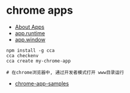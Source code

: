 

# chrome apps
* [About Apps](https://developer.chrome.com/apps/about_apps)
* [app.runtime](https://developer.chrome.com/apps/app_runtime)
* [app.window](https://developer.chrome.com/apps/app_window)

```
npm install -g cca
cca checkenv
cca create my-chrome-app

# 在chrome浏览器中, 通过开发者模式打开 www目录运行
```


* [chrome-app-samples](https://github.com/GoogleChrome/chrome-app-samples)